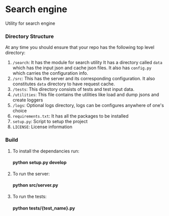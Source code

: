 # Search engine
Utility for search engine

### Directory Structure
At any time you should ensure that your repo has the following top level directory:
  1. `/search`: It has the module for search utility
  It has a directory called `data` which has the input json and cache json files.
  It also has `config.py` which carries the configuration info.
  2. `/src`: This has the server and its corresponding configuration.
  It also constitutes `data` directory to have request cache. 
  3. `/tests`: This directory consists of tests and test input data.
  4. `/utilities`: This file contains the utilities like load and dump jsons and
  create loggers
  5. `/logs`: Optional logs directory, logs can be configures anywhere of one's choice
  6. `requirements.txt`: It has all the packages to be installed
  7. `setup.py`: Script to setup the project
  8. `LICENSE`: License information

### Build
1. To install the dependancies run:
    #### python setup.py develop

2. To run the server:
    #### python src/server.py

3. To run the tests:
    #### python tests/{test_name}.py

